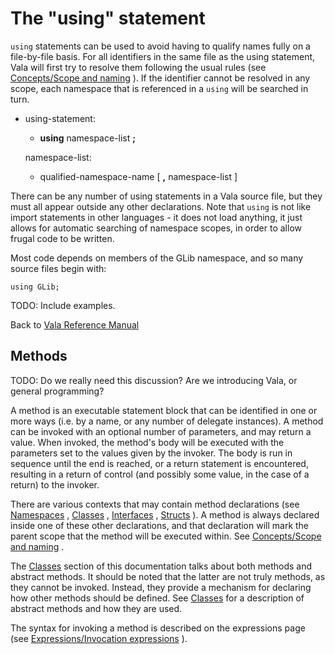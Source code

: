 

The "using" statement
=====================

`using` statements can be used to avoid having to qualify names fully on a file-by-file basis. For all identifiers in the same file as the using statement, Vala will first try to resolve them following the usual rules
(see [Concepts/Scope and naming](http://wiki.gnome.org/action/show/Projects/Vala/Manual/Export/Vala/Manual/Concepts#Scope_and_naming)
). If the identifier cannot be resolved in any scope, each namespace that is referenced in a `using` will be searched in turn.

-   using-statement:

    -   **using** namespace-list **;**

    namespace-list:

    -   qualified-namespace-name [ **,** namespace-list ]

There can be any number of using statements in a Vala source file, but they must all appear outside any other declarations. Note that `using`
is not like import statements in other languages - it does not load anything, it just allows for automatic searching of namespace scopes, in order to allow frugal code to be written.

Most code depends on members of the GLib namespace, and so many source files begin with:

    using GLib;

TODO: Include examples.

Back to [Vala Reference Manual](http://wiki.gnome.org/action/show/Projects/Vala/Manual/Export/Vala/Manual#)



Methods
-------

TODO: Do we really need this discussion? Are we introducing Vala, or general programming?

A method is an executable statement block that can be identified in one or more ways (i.e. by a name, or any number of delegate instances). A method can be invoked with an optional number of parameters, and may return a value. When invoked, the method's body will be executed with the parameters set to the values given by the invoker. The body is run in sequence until the end is reached, or a return statement is encountered, resulting in a return of control (and possibly some value,
in the case of a return) to the invoker.

There are various contexts that may contain method declarations (see
[Namespaces](http://wiki.gnome.org/action/show/Projects/Vala/Manual/Export/Vala/Manual/Namespaces#)
,
[Classes](http://wiki.gnome.org/action/show/Projects/Vala/Manual/Export/Vala/Manual/Classes#)
,
[Interfaces](http://wiki.gnome.org/action/show/Projects/Vala/Manual/Export/Vala/Manual/Interfaces#)
,
[Structs](http://wiki.gnome.org/action/show/Projects/Vala/Manual/Export/Vala/Manual/Structs#)
). A method is always declared inside one of these other declarations,
and that declaration will mark the parent scope that the method will be executed within. See [Concepts/Scope and naming](http://wiki.gnome.org/action/show/Projects/Vala/Manual/Export/Vala/Manual/Concepts#Scope_and_naming)
.

The
[Classes](http://wiki.gnome.org/action/show/Projects/Vala/Manual/Export/Vala/Manual/Classes#)
section of this documentation talks about both methods and abstract methods. It should be noted that the latter are not truly methods, as they cannot be invoked. Instead, they provide a mechanism for declaring how other methods should be defined. See
[Classes](http://wiki.gnome.org/action/show/Projects/Vala/Manual/Export/Vala/Manual/Classes#)
for a description of abstract methods and how they are used.

The syntax for invoking a method is described on the expressions page
(see [Expressions/Invocation expressions](http://wiki.gnome.org/action/show/Projects/Vala/Manual/Export/Vala/Manual/Expressions#Invocation_expressions)
).


